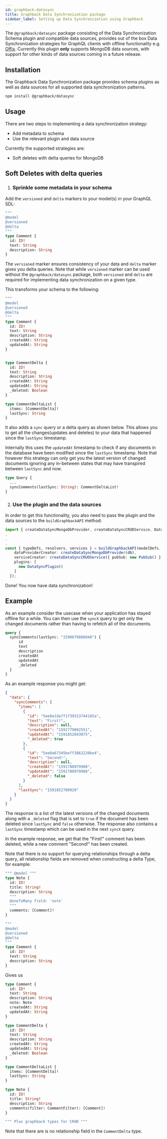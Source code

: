 ```yaml
---
id: graphback-datasync
title: Graphback Data Synchronization package
sidebar_label: Setting up Data Synchronization using Graphback
---
```


The `@graphback/datasync` package consisting of the Data Synchronization Schema plugin and compatible data sources, provides out of the box Data Synchronization strategies for GraphQL clients with offline functionality e.g. [Offix](https://offix.dev). Currently this plugin **only** supports MongoDB data sources, with support for other kinds of data sources coming in a future release.

## Installation

The Graphback Data Synchronization package provides schema plugins as well as data sources for all supported data synchronization patterns.

```bash
npm install @graphback/datasync
```

## Usage

There are two steps to implementing a data synchronization strategy:

- Add metadata to schema
- Use the relevant plugin and data source

Currently the supported strategies are:

- Soft deletes with delta queries for MongoDB

## Soft Deletes with delta queries

1. ### Sprinkle some metadata in your schema

Add the `versioned` and `delta` markers to your model(s) in your GraphQL SDL:

```graphql
""" 
@model
@versioned
@delta 
"""
type Comment {
  id: ID!
  text: String
  description: String
}
```

The `versioned` marker ensures consistency of your data and `delta` marker gives you delta queries. Note that while `versioned` marker can be used without the `@graphback/datasync` package, both `versioned` and `delta` are required for implementing data synchronization on a given type.

This transforms your schema to the following:

```graphql
""" 
@model
@versioned
@delta 
"""
type Comment {
  id: ID!
  text: String
  description: String
  createdAt: String
  updatedAt: String
}


type CommentDelta {
  id: ID!
  text: String
  description: String
  createdAt: String
  updatedAt: String
  _deleted: Boolean
}

type CommentDeltaList {
  items: [CommentDelta]!
  lastSync: String
}
```

It also adds a `sync` query or a delta query as shown below. This allows you to get all the changes(updates and deletes) to your data that happened since the `lastSync` timestamp. 

Internally this uses the `updatedAt` timestamp to check if any documents in the database have been modified since the `lastSync` timestamp. Note that however this strategy can only get you the latest version of changed documents ignoring any in-between states that may have transpired between `lastSync` and now.

```graphql
type Query {
  ...
  syncComments(lastSync: String): CommentDeltaList!
}
```

2. ### Use the plugin and the data sources

In order to get this functionality, you also need to pass the plugin and the data sources to the `buildGraphbackAPI` method:

```typescript
import { createDataSyncMongoDbProvider, createDataSyncCRUDService, DataSyncPlugin } from '@graphback/datasync'
.
.
.
const { typeDefs, resolvers, services } = buildGraphbackAPI(modelDefs, {
    dataProviderCreator: createDataSyncMongoDbProvider(db),
    serviceCreator: createDataSyncCRUDService({ pubSub: new PubSub() }),
    plugins: [
      new DataSyncPlugin()
    ]
  });
```

Done! You now have data synchronization!

## Example

As an example consider the usecase when your application has stayed offline for a while. You can then use the `syncX` query to get only the changed documents rather than having to refetch all of the documents.

```graphql
query {
  syncComments(lastSync: "1590679886048") {
      id
      text
      description
      createdAt
      updatedAt
      _deleted
  }
}
```

As an example response you might get:

```json
{
  "data": {
    "syncComments": {
      "items": [
        {
          "id": "5ee0a1da7f1f39313744185a",
          "text": "First!",
          "description": null,
          "createdAt": "1591779802551",
          "updatedAt": "1591852693075",
          "_deleted": true
        },
        {
          "id": "5ee0a67345beff3862220be4",
          "text": "Second!",
          "description": null,
          "createdAt": "1591780979988",
          "updatedAt": "1591780979988",
          "_deleted": false
        }
      ],
      "lastSync": "1591852700920"
    }
  }
}
```

The response is a list of the latest versions of the changed  documents along with a `_deleted` flag that is set to `true` if the document has been deleted since `lastSync` and `false` otherwise. The response also contains a `lastSync` timestamp which can be used in the next `syncX` query.

In the example response, we get that the "First!" comment has been deleted, while a new comment "Second!" has been created.

Note that there is no support for querying relationships through a delta query, all relationship fields are removed when constructing a delta Type, for example:

```graphql
""" @model """
type Note {
  id: ID!
  title: String!
  description: String
  """
  @oneToMany field: 'note'
  """
  comments: [Comment]!
}

""" 
@model
@versioned
@delta 
"""
type Comment {
  id: ID!
  text: String
  description: String
}
```
Gives us
```graphql
type Comment {
  id: ID!
  text: String
  description: String
  note: Note
  createdAt: String
  updatedAt: String
}

type CommentDelta {
  id: ID!
  text: String
  description: String
  createdAt: String
  updatedAt: String
  _deleted: Boolean
}

type CommentDeltaList {
  items: [CommentDelta]!
  lastSync: String
}

type Note {
  id: ID!
  title: String!
  description: String
  comments(filter: CommentFilter): [Comment]!
}

""" Plus graphback types for CRUD """
```

Note that there are is no relationship field in the `CommentDelta` type.
